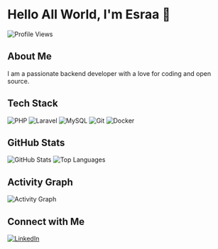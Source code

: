 # Hello All World, I'm Esraa 👋

![Profile Views](https://komarev.com/ghpvc/?username=EsraaAboEleneen&color=blueviolet)

## About Me
I am a passionate backend developer with a love for coding and open source.

## Tech Stack
![PHP](https://img.shields.io/badge/-PHP-777BB4?style=flat&logo=php)
![Laravel](https://img.shields.io/badge/-Laravel-FF2D20?style=flat&logo=laravel)
![MySQL](https://img.shields.io/badge/-MySQL-4479A1?style=flat&logo=mysql)
![Git](https://img.shields.io/badge/-Git-F05032?style=flat&logo=git)
![Docker](https://img.shields.io/badge/-Docker-2496ED?style=flat&logo=docker)

## GitHub Stats
![GitHub Stats](https://github-readme-stats.vercel.app/api?username=EsraaAboEleneen&show_icons=true&theme=dark&count_private=true)
![Top Languages](https://github-readme-stats.vercel.app/api/top-langs/?username=EsraaAboEleneen&layout=compact&theme=dark)

## Activity Graph
![Activity Graph](https://activity-graph.herokuapp.com/graph?username=EsraaAboEleneen&theme=github-dark)

## Connect with Me
[![LinkedIn](https://img.shields.io/badge/-LinkedIn-0077B5?style=flat&logo=linkedin)](www.linkedin.com/in/esraa-abo-eleneen-28819a1b3)



<!--
**EsraaAboEleneen/EsraaAboEleneen** is a ✨ _special_ ✨ repository because its `README.md` (this file) appears on your GitHub profile.

Here are some ideas to get you started:

- 🔭 I’m currently working on ...
- 🌱 I’m currently learning ...
- 👯 I’m looking to collaborate on ...
- 🤔 I’m looking for help with ...
- 💬 Ask me about ...
- 📫 How to reach me: ...
- 😄 Pronouns: ...
- ⚡ Fun fact: ...
-->
